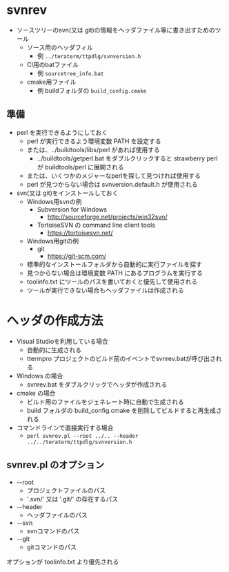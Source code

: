 ﻿# svnrev

- ソースツリーのsvn(又は git)の情報をヘッダファイル等に書き出すためのツール
  - ソース用のヘッダフィル
    - 例 `../teraterm/ttpdlg/svnversion.h`
  - CI用のbatファイル
    - 例 `sourcetree_info.bat`
  - cmake用ファイル
    - 例 buildフォルダの `build_config.cmake`

## 準備

- perl を実行できるようにしておく
  - perl が実行できるよう環境変数 PATH を設定する
  - または、../buildtools/libs/perl があれば使用する
    - ../buildtools/getperl.bat をダブルクリックすると
      strawberry perl が buildtools/perl に展開される
  - または、いくつかのメジャーなperlを探して見つければ使用する
  - perl が見つからない場合は svnversion.default.h が使用される
- svn(又は git)をインストールしておく
  - Windows用svnの例
    - Subversion for Windows
      - http://sourceforge.net/projects/win32svn/
    - TortoiseSVN の command line client tools
      - https://tortoisesvn.net/
  - Windows用gitの例
    - git
      - https://git-scm.com/
  - 標準的なインストールフォルダから自動的に実行ファイルを探す
  - 見つからない場合は環境変数 PATH にあるプログラムを実行する
  - toolinfo.txt にツールのパスを書いておくと優先して使用される
  - ツールが実行できない場合もヘッダファイルは作成される

# ヘッダの作成方法

- Visual Studioを利用している場合
  - 自動的に生成される
  - ttermpro プロジェクトのビルド前のイベントでsvnrev.batが呼び出される
- Windows の場合
  - svnrev.bat をダブルクリックでヘッダが作成される
- cmake の場合
  - ビルド用のファイルをジェネレート時に自動で生成される
  - build フォルダの build_config.cmake を削除してビルドすると再生成される
- コマンドラインで直接実行する場合
  - `perl svnrev.pl --root ../.. --header ../../teraterm/ttpdlg/svnversion.h`

## svnrev.pl のオプション

- --root
  - プロジェクトファイルのパス
  - '.svn/' 又は '.git/' の存在するパス
- --header
  - ヘッダファイルのパス
- --svn
  - svnコマンドのパス
- --git
  - gitコマンドのパス

オプションが toolinfo.txt より優先される

